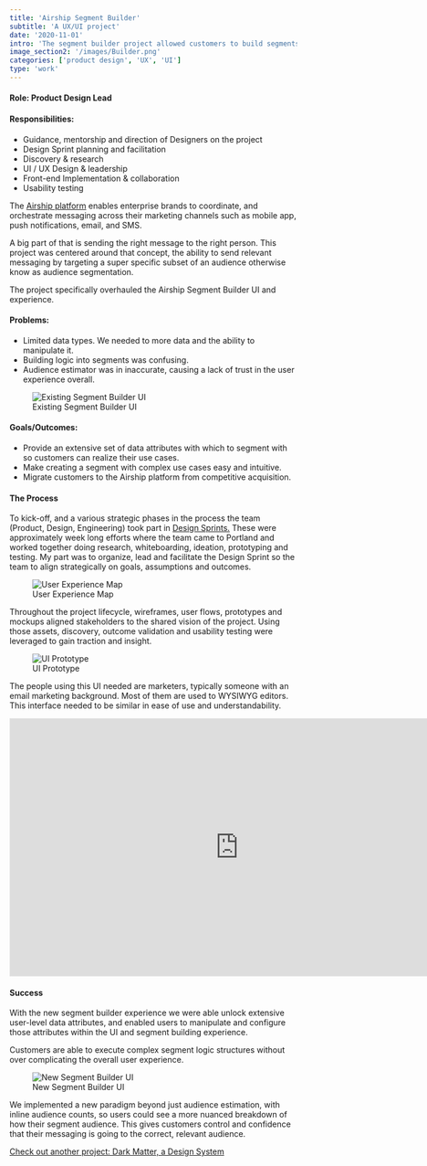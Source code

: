```yaml
---
title: 'Airship Segment Builder'
subtitle: 'A UX/UI project'
date: '2020-11-01'
intro: 'The segment builder project allowed customers to build segments based on a variety of criteria including attributes, events, tags, lists, device properties, other segments. This interface enabled customers to realize their unique segmentation goals in an easy and intuitive way.' 
image_section2: '/images/Builder.png'
categories: ['product design', 'UX', 'UI']
type: 'work'
---
```


#### Role: Product Design Lead

#### Responsibilities:

- Guidance, mentorship and direction of Designers on the project
- Design Sprint planning and facilitation
- Discovery & research
- UI / UX Design & leadership
- Front-end Implementation & collaboration
- Usability testing

The <a href="https://www.airship.com/">Airship platform</a> enables enterprise brands to coordinate, and orchestrate messaging across their marketing channels such as mobile app, push notifications, email, and SMS.

A big part of that is sending the right message to the right person. This project was centered around that concept, the ability to send relevant messaging by targeting a super specific subset of an audience otherwise know as audience segmentation.

The project specifically overhauled the Airship Segment Builder UI and experience.

#### Problems:

- Limited data types. We needed to more data and the ability to manipulate it.
- Building logic into segments was confusing.
- Audience estimator was in inaccurate, causing a lack of trust in the user experience overall.

<figure>
    <img src="/images/segmentation-old.png" alt="Existing Segment Builder UI" />
        <figcaption>
        Existing Segment Builder UI
        </figcaption>
</figure>

#### Goals/Outcomes:

- Provide an extensive set of data attributes with which to segment with so customers can realize their use cases.
- Make creating a segment with complex use cases easy and intuitive.
- Migrate customers to the Airship platform from competitive acquisition.

#### The Process

To kick-off, and a various strategic phases in the process the team (Product, Design, Engineering) took part in <a href="">Design Sprints.</a> These were approximately week long efforts where the team came to Portland and worked together doing research, whiteboarding, ideation, prototyping and testing.
My part was to organize, lead and facilitate the Design Sprint so the team to align strategically on goals, assumptions and outcomes.

<figure>
    <img src="/images/segmentation-map 1.png" alt="User Experience Map" />
        <figcaption>
        User Experience Map
        </figcaption>
</figure>

Throughout the project lifecycle, wireframes, user flows, prototypes and mockups aligned stakeholders to the shared vision of the project. Using those assets, discovery, outcome validation and usability testing were leveraged to gain traction and insight. 


<figure>
    <img src="/images/nesting.gif" alt="UI Prototype" />
        <figcaption>
        UI Prototype
        </figcaption>
</figure>

The people using this UI needed are marketers, typically someone with an email marketing background. Most of them are used to WYSIWYG editors. This interface needed to be similar in ease of use and understandability. 

<iframe style="border: 1px solid rgba(0, 0, 0, 0.1);" width="800" height="450" src="https://www.figma.com/embed?embed_host=share&url=https%3A%2F%2Fwww.figma.com%2Fproto%2FOXq6MlPt9gb0tcb6vyGUtb%2Fdribbble%3Fnode-id%3D28%253A740%26scaling%3Dmin-zoom%26page-id%3D28%253A410" allowfullscreen></iframe>

#### Success

With the new segment builder experience we were able unlock extensive user-level data attributes, and enabled users to manipulate and configure those attributes within the UI and segment building experience.

Customers are able to  execute complex segment logic structures without over complicating the overall user experience.

<figure>
    <img src="/images/FullBuilder.png" alt="New Segment Builder UI" />
        <figcaption>
        New Segment Builder UI
        </figcaption>
</figure>

We implemented a new paradigm beyond just audience estimation, with inline audience counts, so users could see a more nuanced breakdown of how their segment audience. This gives customers control and confidence that their 
messaging is going to the correct, relevant audience. 

<a className="link" href="/posts/dark-matter">Check out another project: Dark Matter, a Design System</a>


